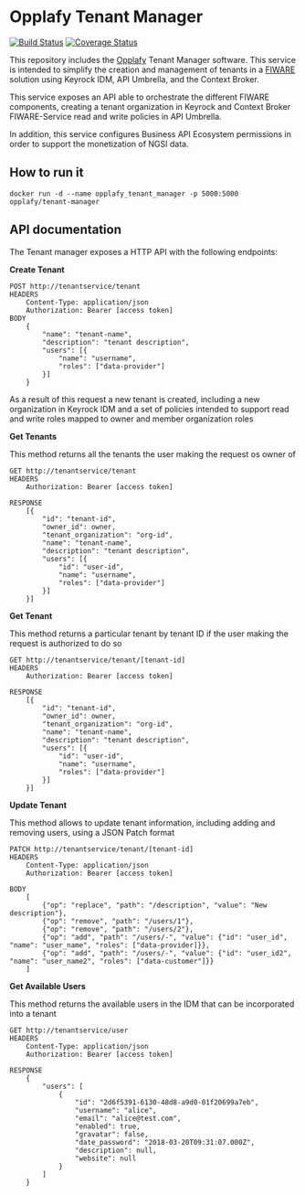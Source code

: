# Opplafy Tenant Manager

[![Build Status](https://travis-ci.org/opplafy/tenant-manager.svg?branch=master)](https://travis-ci.org/opplafy/tenant-manager)
[![Coverage Status](https://coveralls.io/repos/github/opplafy/tenant-manager/badge.svg?branch=master&kill_cache=1)](https://coveralls.io/github/opplafy/tenant-manager?branch=master)

This repository includes the [Opplafy](https://www.opplafy.eu/en/) 
Tenant Manager software. This service is intended to simplify the creation and 
management of tenants in a [FIWARE](https://www.fiware.org) solution using Keyrock IDM, API Umbrella, and
the Context Broker.

This service exposes an API able to orchestrate the different FIWARE
components, creating a tenant organization in Keyrock and Context 
Broker FIWARE-Service read and write policies in API Umbrella.

In addition, this service configures Business API Ecosystem permissions
in order to support the monetization of NGSI data.

## How to run it

```
docker run -d --name opplafy_tenant_manager -p 5000:5000 opplafy/tenant-manager
```


## API documentation

The Tenant manager exposes a HTTP API with the following endpoints:

**Create Tenant**

    POST http://tenantservice/tenant
    HEADERS
        Content-Type: application/json
        Authorization: Bearer [access token]
    BODY
        {
            "name": "tenant-name",
            "description": "tenant description",
            "users": [{
                "name": "username",
                "roles": ["data-provider"]
            }]
        }

As a result of this request a new tenant is created, including a new organization in Keyrock IDM
and a set of policies intended to support read and write roles mapped to owner and member 
organization roles 

**Get Tenants**

This method returns all the tenants the user making the request os owner of

    GET http://tenantservice/tenant
    HEADERS
        Authorization: Bearer [access token]

    RESPONSE
        [{
            "id": "tenant-id",
            "owner_id": owner,
            "tenant_organization": "org-id",
            "name": "tenant-name",
            "description": "tenant description",
            "users": [{
                "id": "user-id",
                "name": "username",
                "roles": ["data-provider"]
            }]
        }]


**Get Tenant**

This method returns a particular tenant by tenant ID if the user making the request is authorized to do so

    GET http://tenantservice/tenant/[tenant-id]
    HEADERS
        Authorization: Bearer [access token]

    RESPONSE
        [{
            "id": "tenant-id",
            "owner_id": owner,
            "tenant_organization": "org-id",
            "name": "tenant-name",
            "description": "tenant description",
            "users": [{
                "id": "user-id",
                "name": "username",
                "roles": ["data-provider"]
            }]
        }]

**Update Tenant**

This method allows to update tenant information, including adding and removing users,
using a JSON Patch format

    PATCH http://tenantservice/tenant/[tenant-id]
    HEADERS
        Content-Type: application/json
        Authorization: Bearer [access token]

    BODY
        [
            {"op": "replace", "path": "/description", "value": "New description"},
            {"op": "remove", "path": "/users/1"},
            {"op": "remove", "path": "/users/2"},
            {"op": "add", "path": "/users/-", "value": {"id": "user_id", "name": "user_name", "roles": ["data-provider]}},
            {"op": "add", "path": "/users/-", "value": {"id": "user_id2", "name": "user_name2", "roles": ["data-customer"]}}
        ]

**Get Available Users**

This method returns the available users in the IDM that can be incorporated into a tenant

    GET http://tenantservice/user
    HEADERS
        Content-Type: application/json
        Authorization: Bearer [access token]

    RESPONSE
        {
            "users": [
                {
                    "id": "2d6f5391-6130-48d8-a9d0-01f20699a7eb",
                    "username": "alice",
                    "email": "alice@test.com",
                    "enabled": true,
                    "gravatar": false,
                    "date_password": "2018-03-20T09:31:07.000Z",
                    "description": null,
                    "website": null
                }
            ]
        }
